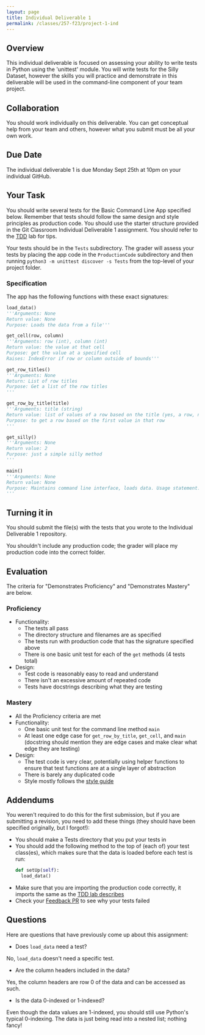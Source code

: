 ```yaml
---
layout: page
title: Individual Deliverable 1
permalink: /classes/257-f23/project-1-ind
---
```


## Overview

This individual deliverable is focused on assessing your ability to write tests in Python using the 'unittest' module.
You will write tests for the Silly Dataset, however the skills you will practice and demonstrate in this deliverable will be used in the command-line component of your team project.

## Collaboration

You should work individually on this deliverable.
You can get conceptual help from your team and others, however what you submit must be all your own work.

## Due Date

The individual deliverable 1 is due Monday Sept 25th at 10pm on your individual GitHub.

## Your Task

You should write several tests for the Basic Command Line App specified below.
Remember that tests should follow the same design and style principles as production code. You should use the starter structure provided in the Git Classroom Individual Deliverable 1 assignment. You should refer to the [TDD](tdd) lab for tips.

Your tests should be in the `Tests` subdirectory. The grader will assess your tests by placing the app code in the `ProductionCode` subdirectory and then running `python3 -m unittest discover -s Tests` from the top-level of your project folder.

### Specification

The app has the following functions with these exact signatures:

```python
load_data()
'''Arguments: None
Return value: None
Purpose: Loads the data from a file'''

get_cell(row, column)
'''Arguments: row (int), column (int)
Return value: the value at that cell
Purpose: get the value at a specified cell
Raises: IndexError if row or column outside of bounds'''

get_row_titles()
'''Arguments: None
Return: List of row titles
Purpose: Get a list of the row titles
'''

get_row_by_title(title)
'''Arguments: title (string)
Return value: list of values of a row based on the title (yes, a row, not a column as you would expect :) ); if row title isn't in table, returns empty list
Purpose: to get a row based on the first value in that row
'''

get_silly()
'''Arguments: None
Return value: 2
Purpose: just a simple silly method
'''

main()
'''Arguments: None
Return value: None
Purpose: Maintains command line interface, loads data. Usage statement: "Usage: python3 basic_cl.py row column". Prints cell value specified.
'''

```

## Turning it in

You should submit the file(s) with the tests that you wrote to the Individual Deliverable 1 repository.

You shouldn't include any production code; the grader will place my production code into the correct folder.

## Evaluation

The criteria for "Demonstrates Proficiency" and "Demonstrates Mastery" are below.

### Proficiency
* Functionality:
  * The tests all pass
  * The directory structure and filenames are as specified
  * The tests run with production code that has the signature specified above
  * There is one basic unit test for each of the `get` methods (4 tests total)
* Design:
  * Test code is reasonably easy to read and understand
  * There isn't an excessive amount of repeated code
  * Tests have docstrings describing what they are testing

### Mastery
* All the Proficiency criteria are met
* Functionality:
  * One basic unit test for the command line method `main`
  * At least one edge case for `get_row_by_title`, `get_cell`, and `main` (docstring should mention they are edge cases and make clear what edge they are testing)
* Design:
  * The test code is very clear, potentially using helper functions to ensure that test functions are at a single layer of abstraction
  * There is barely any duplicated code
  * Style mostly follows the [style guide](https://peps.python.org/pep-0008/)

## Addendums
You weren't required to do this for the first submission, but if you are submitting a revision, you need to add these things (they should have been specified originally, but I forgot!):

* You should make a Tests directory that you put your tests in
* You should add the following method to the top of (each of) your test class(es), which makes sure that the data is loaded before each test is run:
  ```python
  def setUp(self):
    load_data()
  ```
* Make sure that you are importing the production code correctly, it imports the same as the [TDD lab describes](tdd)
* Check your [Feedback PR](pr-guide) to see why your tests failed


## Questions
Here are questions that have previously come up about this assignment:

* Does `load_data` need a test?

No, `load_data` doesn't need a specific test.

* Are the column headers included in the data?

Yes, the column headers are row 0 of the data and can be accessed as such.

* Is the data 0-indexed or 1-indexed?

Even though the data values are 1-indexed, you should still use Python's typical 0-indexing. The data is just being read into a nested list; nothing fancy!